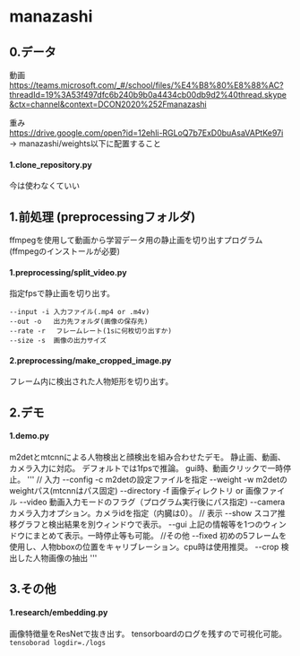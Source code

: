 # manazashi

## 0.データ
動画  
https://teams.microsoft.com/_#/school/files/%E4%B8%80%E8%88%AC?threadId=19%3A53f497dfc6b240b9b0a4434cb00db9d2%40thread.skype&ctx=channel&context=DCON2020%252Fmanazashi

重み  
https://drive.google.com/open?id=12ehli-RGLoQ7b7ExD0buAsaVAPtKe97i
→ manazashi/weights以下に配置すること

#### 1.clone_repository.py
今は使わなくていい


## 1.前処理 (preprocessingフォルダ)
ffmpegを使用して動画から学習データ用の静止画を切り出すプログラム (ffmpegのインストールが必要)
#### 1.preprocessing/split_video.py
指定fpsで静止画を切り出す。
```
--input -i 入力ファイル(.mp4 or .m4v)
--out -o   出力先フォルダ(画像の保存先)
--rate -r　 フレームレート(1sに何枚切り出すか)    
--size -s  画像の出力サイズ
```

#### 2.preprocessing/make_cropped_image.py
フレーム内に検出された人物矩形を切り出す。

## 2.デモ
#### 1.demo.py
m2detとmtcnnによる人物検出と顔検出を組み合わせたデモ。
静止画、動画、カメラ入力に対応。
デフォルトでは1fpsで推論。
gui時、動画クリックで一時停止。
'''
// 入力
--config -c m2detの設定ファイルを指定
--weight -w m2detのweightパス(mtcnnはパス固定)
--directory -f 画像ディレクトリ or 画像ファイル
--video 動画入力モードのフラグ（プログラム実行後にパス指定)
--camera カメラ入力オプション。カメラidを指定（内臓は0）。
// 表示
--show スコア推移グラフと検出結果を別ウィンドウで表示。
--gui 上記の情報等を1つのウィンドウにまとめて表示。一時停止等も可能。
//その他
--fixed 初めの5フレームを使用し、人物bboxの位置をキャリブレーション。cpu時は使用推奨。
--crop 検出した人物画像の抽出
'''

## 3.その他
#### 1.research/embedding.py
画像特徴量をResNetで抜き出す。
tensorboardのログを残すので可視化可能。
`tensoborad logdir=./logs`
